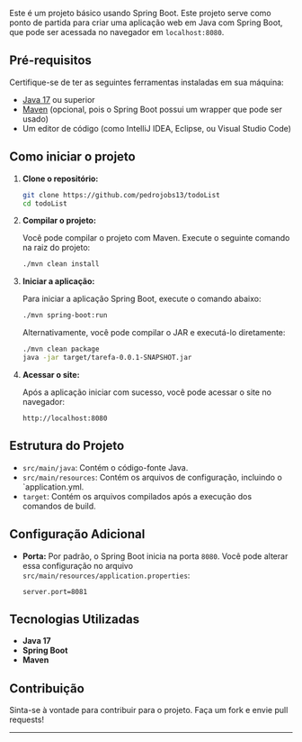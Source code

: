 Este é um projeto básico usando Spring Boot. Este projeto serve como ponto de partida para criar uma aplicação web em Java com Spring Boot, que pode ser acessada no navegador em `localhost:8080`.

## Pré-requisitos

Certifique-se de ter as seguintes ferramentas instaladas em sua máquina:

- [Java 17](https://www.oracle.com/java/technologies/javase/jdk17-archive-downloads.html) ou superior
- [Maven](https://maven.apache.org/download.cgi) (opcional, pois o Spring Boot possui um wrapper que pode ser usado)
- Um editor de código (como IntelliJ IDEA, Eclipse, ou Visual Studio Code)

## Como iniciar o projeto

1. **Clone o repositório:**

   ```bash
   git clone https://github.com/pedrojobs13/todoList
   cd todoList
   ```

2. **Compilar o projeto:**

   Você pode compilar o projeto com Maven. Execute o seguinte comando na raiz do projeto:

   ```bash
   ./mvn clean install
   ```

3. **Iniciar a aplicação:**

   Para iniciar a aplicação Spring Boot, execute o comando abaixo:

   ```bash
   ./mvn spring-boot:run
   ```

   Alternativamente, você pode compilar o JAR e executá-lo diretamente:

   ```bash
   ./mvn clean package
   java -jar target/tarefa-0.0.1-SNAPSHOT.jar
   ```

4. **Acessar o site:**

   Após a aplicação iniciar com sucesso, você pode acessar o site no navegador:

   ```
   http://localhost:8080
   ```

## Estrutura do Projeto

- `src/main/java`: Contém o código-fonte Java.
- `src/main/resources`: Contém os arquivos de configuração, incluindo o `application.yml.
- `target`: Contém os arquivos compilados após a execução dos comandos de build.

## Configuração Adicional

- **Porta:** Por padrão, o Spring Boot inicia na porta `8080`. Você pode alterar essa configuração no arquivo `src/main/resources/application.properties`:

  ```properties
  server.port=8081
  ```

## Tecnologias Utilizadas

- **Java 17**
- **Spring Boot**
- **Maven**

## Contribuição

Sinta-se à vontade para contribuir para o projeto. Faça um fork e envie pull requests!

---